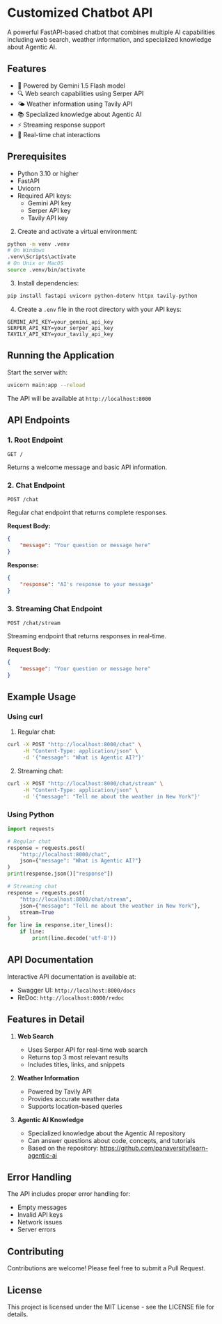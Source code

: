 # Customized Chatbot API

A powerful FastAPI-based chatbot that combines multiple AI capabilities including web search, weather information, and specialized knowledge about Agentic AI.

## Features

- 🤖 Powered by Gemini 1.5 Flash model
- 🔍 Web search capabilities using Serper API
- 🌤️ Weather information using Tavily API
- 📚 Specialized knowledge about Agentic AI
- ⚡ Streaming response support
- 🔄 Real-time chat interactions

## Prerequisites

- Python 3.10 or higher
- FastAPI
- Uvicorn
- Required API keys:
  - Gemini API key
  - Serper API key
  - Tavily API key


2. Create and activate a virtual environment:
```bash
python -m venv .venv
# On Windows
.venv\Scripts\activate
# On Unix or MacOS
source .venv/bin/activate
```

3. Install dependencies:
```bash
pip install fastapi uvicorn python-dotenv httpx tavily-python
```

4. Create a `.env` file in the root directory with your API keys:
```env
GEMINI_API_KEY=your_gemini_api_key
SERPER_API_KEY=your_serper_api_key
TAVILY_API_KEY=your_tavily_api_key
```

## Running the Application

Start the server with:
```bash
uvicorn main:app --reload
```

The API will be available at `http://localhost:8000`

## API Endpoints

### 1. Root Endpoint
```http
GET /
```
Returns a welcome message and basic API information.

### 2. Chat Endpoint
```http
POST /chat
```
Regular chat endpoint that returns complete responses.

**Request Body:**
```json
{
    "message": "Your question or message here"
}
```

**Response:**
```json
{
    "response": "AI's response to your message"
}
```

### 3. Streaming Chat Endpoint
```http
POST /chat/stream
```
Streaming endpoint that returns responses in real-time.

**Request Body:**
```json
{
    "message": "Your question or message here"
}
```

## Example Usage

### Using curl

1. Regular chat:
```bash
curl -X POST "http://localhost:8000/chat" \
     -H "Content-Type: application/json" \
     -d '{"message": "What is Agentic AI?"}'
```

2. Streaming chat:
```bash
curl -X POST "http://localhost:8000/chat/stream" \
     -H "Content-Type: application/json" \
     -d '{"message": "Tell me about the weather in New York"}'
```

### Using Python

```python
import requests

# Regular chat
response = requests.post(
    "http://localhost:8000/chat",
    json={"message": "What is Agentic AI?"}
)
print(response.json()["response"])

# Streaming chat
response = requests.post(
    "http://localhost:8000/chat/stream",
    json={"message": "Tell me about the weather in New York"},
    stream=True
)
for line in response.iter_lines():
    if line:
        print(line.decode('utf-8'))
```

## API Documentation

Interactive API documentation is available at:
- Swagger UI: `http://localhost:8000/docs`
- ReDoc: `http://localhost:8000/redoc`

## Features in Detail

1. **Web Search**
   - Uses Serper API for real-time web search
   - Returns top 3 most relevant results
   - Includes titles, links, and snippets

2. **Weather Information**
   - Powered by Tavily API
   - Provides accurate weather data
   - Supports location-based queries

3. **Agentic AI Knowledge**
   - Specialized knowledge about the Agentic AI repository
   - Can answer questions about code, concepts, and tutorials
   - Based on the repository: https://github.com/panaversity/learn-agentic-ai

## Error Handling

The API includes proper error handling for:
- Empty messages
- Invalid API keys
- Network issues
- Server errors

## Contributing

Contributions are welcome! Please feel free to submit a Pull Request.

## License

This project is licensed under the MIT License - see the LICENSE file for details.
